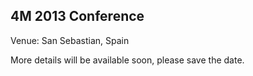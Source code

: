 ## 4M 2013 Conference

Venue: San Sebastian, Spain

More details will be available soon, please save the date.